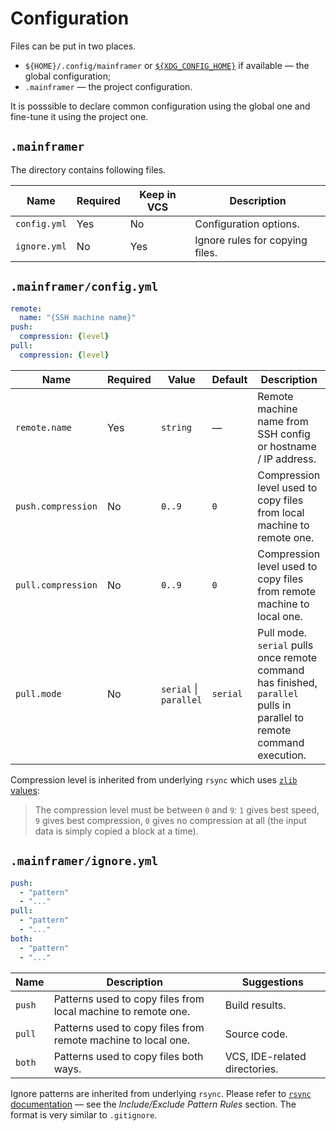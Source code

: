 # Configuration

Files can be put in two places.

* `${HOME}/.config/mainframer` or
  [`${XDG_CONFIG_HOME}`](https://specifications.freedesktop.org/basedir-spec/basedir-spec-latest.html)
  if available — the global configuration;
* `.mainframer` — the project configuration.

It is posssible to declare common configuration using the global one
and fine-tune it using the project one.

## `.mainframer`

The directory contains following files.

Name         | Required | Keep in VCS | Description
-------------|----------|-------------|------------
`config.yml` | Yes      | No          | Configuration options.
`ignore.yml` | No       | Yes         | Ignore rules for copying files.

## `.mainframer/config.yml`

```yaml
remote:
  name: "{SSH machine name}"
push:
  compression: {level}
pull:
  compression: {level}
```

Name               | Required | Value                  | Default | Description
-------------------|----------|------------------------|---------|------------------
`remote.name`      | Yes      | `string`               | —       | Remote machine name from SSH config or hostname / IP address.
`push.compression` | No       | `0..9`                 | `0`     | Compression level used to copy files from local machine to remote one.
`pull.compression` | No       | `0..9`                 | `0`     | Compression level used to copy files from remote machine to local one.
`pull.mode`        | No       | `serial` \| `parallel` | `serial`| Pull mode. `serial` pulls once remote command has finished, `parallel` pulls in parallel to remote command execution.

Compression level is inherited from underlying `rsync`
which uses [`zlib` values](https://www.zlib.net/manual.html):

> The compression level must be between `0` and `9`:
> `1` gives best speed, `9` gives best compression, `0` gives no compression at all
> (the input data is simply copied a block at a time).

## `.mainframer/ignore.yml`

```yaml
push:
  - "pattern"
  - "..."
pull:
  - "pattern"
  - "..."
both:
  - "pattern"
  - "..."
```

Name   | Description                                                   | Suggestions
-------|---------------------------------------------------------------|------------
`push` | Patterns used to copy files from local machine to remote one. | Build results.
`pull` | Patterns used to copy files from remote machine to local one. | Source code.
`both` | Patterns used to copy files both ways.                        | VCS, IDE-related directories.

Ignore patterns are inherited from underlying `rsync`.
Please refer to [`rsync` documentation](https://download.samba.org/pub/rsync/rsync.html) —
see the _Include/Exclude Pattern Rules_ section.
The format is very similar to `.gitignore`.

